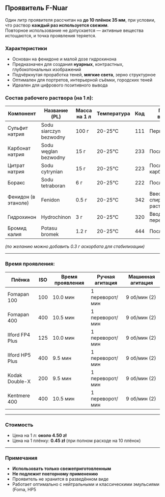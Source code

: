## Проявитель F-Nuar

Один литр проявителя рассчитан на **до 10 плёнок 35 мм**, при условии, что раствор **каждый раз используется свежим**.  
Повторное использование не допускается — активные вещества истощаются, и точка проявления теряется.

### Характеристики
- Основан на фенидоне и малой дозе гидрохинона
- Предназначен для создания **нуарных**, контрастных, глубокотональных изображений
- Подчёркнутая проработка теней, **мягкие света**, зерно структурное
- Оптимален для портретов, интерьерной съёмки, городских теней
- Идеален для цифрового позитивного вывода

### Состав рабочего раствора (на 1 л):

| Компонент               | Название (PL)           | Масса на 1 л | Температура | Код | Порядок введения             |
|------------------------|-------------------------|--------------|-------------|-----|------------------------------|
| Сульфит натрия          | Sodu siarczyn bezwodny | 100 г       | 20-25°C    | 111 | Первый                       |
| Карбонат натрия         | Sodu węglan bezwodny   | 15 г        | 20-25°C    | 233 | После сульфита               |
| Цитрат натрия           | Sodu cytrynian         | 15 г        | 20-25°C    | 223 | После карбоната              |
| Боракс                  | Sodu tetraboran        | 6 г         | 20-25°C    | 222 | После цитрата                |
| Фенидон (в этаноле)     | Fenidon                | 0.5 г       | 20-25°C    | 342 | Ввести в виде спиртового раствора |
| Гидрохинон              | Hydrochinon            | 3 г         | 20-25°C    | 320 | Вводить при перемешивании    |
| Бромид калия            | Potasu bromek          | 1.2 г       | 20-25°C    | 444 | Последним                    |

*(по желанию можно добавить 0.3 г аскорбата для стабилизации)*

---

### Время проявления:

| Плёнка           | ISO | Время проявления | Ручная агитация  | Машинная агитация |
|------------------|-----|------------------|------------------|-------------------|
| Fomapan 100      | 100 | 10.0 мин         | 1 переворот/мин  | 9 об/мин (2)      |
| Fomapan 400      | 400 | 10.5 мин         | 1 переворот/мин  | 9 об/мин (2)      |
| Ilford FP4 Plus  | 125 | 10.0 мин         | 1 переворот/мин  | 9 об/мин (2)      |
| Ilford HP5 Plus  | 400 | 9.5 мин          | 1 переворот/мин  | 9 об/мин (2)      |
| Kodak Double-X   | 200 | 9.5 мин          | 1 переворот/мин  | 9 об/мин (2)      |
| Kentmere 400     | 400 | 10.5 мин         | 1 переворот/мин  | 9 об/мин (2)      |

---

### Стоимость

- Цена на 1 л: **около 4.50 zł**
- Цена на 1 плёнку: **0.45 zł** (при полном расходе на 10 плёнок)

---

### Примечания
- **Использовать только свежеприготовленным**
- **Не подлежит повторному применению**
- Проявитель не хранится в разведённом виде
- Работает оптимально с нейтральными и классическими эмульсиями (Foma, HP5

